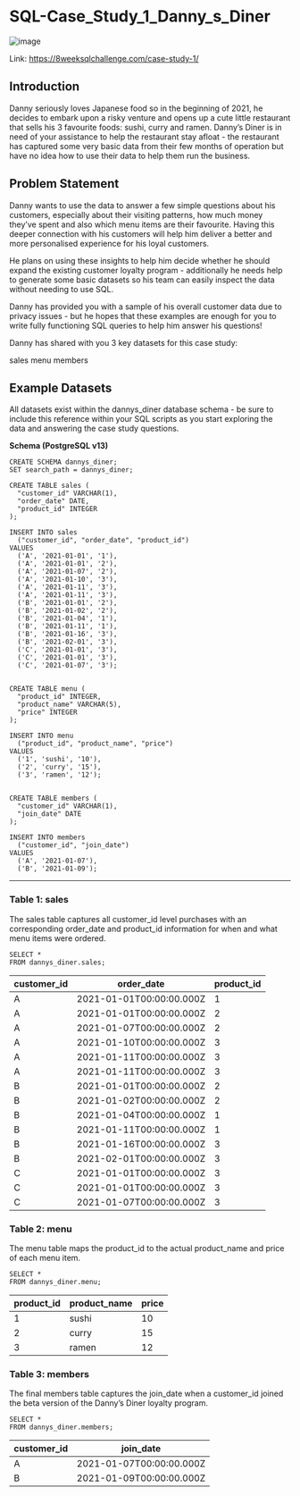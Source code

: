 # SQL-Case_Study_1_Danny_s_Diner

![image](https://github.com/e19931107/SQL-Case-Study-1---Danny-s-Diner/assets/50692450/8da398ce-17df-401e-885f-9b8aaad46dff)

Link: https://8weeksqlchallenge.com/case-study-1/

## Introduction
Danny seriously loves Japanese food so in the beginning of 2021, he decides to embark upon a risky venture and opens up a cute little restaurant that sells his 3 favourite foods: sushi, curry and ramen.
Danny’s Diner is in need of your assistance to help the restaurant stay afloat - the restaurant has captured some very basic data from their few months of operation but have no idea how to use their data to help them run the business.

## Problem Statement
Danny wants to use the data to answer a few simple questions about his customers, especially about their visiting patterns, how much money they’ve spent and also which menu items are their favourite. Having this deeper connection with his customers will help him deliver a better and more personalised experience for his loyal customers.

He plans on using these insights to help him decide whether he should expand the existing customer loyalty program - additionally he needs help to generate some basic datasets so his team can easily inspect the data without needing to use SQL.

Danny has provided you with a sample of his overall customer data due to privacy issues - but he hopes that these examples are enough for you to write fully functioning SQL queries to help him answer his questions!

Danny has shared with you 3 key datasets for this case study:

sales
menu
members

## Example Datasets
All datasets exist within the dannys_diner database schema - be sure to include this reference within your SQL scripts as you start exploring the data and answering the case study questions.

**Schema (PostgreSQL v13)**

    CREATE SCHEMA dannys_diner;
    SET search_path = dannys_diner;
    
    CREATE TABLE sales (
      "customer_id" VARCHAR(1),
      "order_date" DATE,
      "product_id" INTEGER
    );
    
    INSERT INTO sales
      ("customer_id", "order_date", "product_id")
    VALUES
      ('A', '2021-01-01', '1'),
      ('A', '2021-01-01', '2'),
      ('A', '2021-01-07', '2'),
      ('A', '2021-01-10', '3'),
      ('A', '2021-01-11', '3'),
      ('A', '2021-01-11', '3'),
      ('B', '2021-01-01', '2'),
      ('B', '2021-01-02', '2'),
      ('B', '2021-01-04', '1'),
      ('B', '2021-01-11', '1'),
      ('B', '2021-01-16', '3'),
      ('B', '2021-02-01', '3'),
      ('C', '2021-01-01', '3'),
      ('C', '2021-01-01', '3'),
      ('C', '2021-01-07', '3');
     
    
    CREATE TABLE menu (
      "product_id" INTEGER,
      "product_name" VARCHAR(5),
      "price" INTEGER
    );
    
    INSERT INTO menu
      ("product_id", "product_name", "price")
    VALUES
      ('1', 'sushi', '10'),
      ('2', 'curry', '15'),
      ('3', 'ramen', '12');
      
    
    CREATE TABLE members (
      "customer_id" VARCHAR(1),
      "join_date" DATE
    );
    
    INSERT INTO members
      ("customer_id", "join_date")
    VALUES
      ('A', '2021-01-07'),
      ('B', '2021-01-09');

---

### Table 1: sales
The sales table captures all customer_id level purchases with an corresponding order_date and product_id information for when and what menu items were ordered.

    SELECT *
    FROM dannys_diner.sales;

| customer_id | order_date               | product_id |
| ----------- | ------------------------ | ---------- |
| A           | 2021-01-01T00:00:00.000Z | 1          |
| A           | 2021-01-01T00:00:00.000Z | 2          |
| A           | 2021-01-07T00:00:00.000Z | 2          |
| A           | 2021-01-10T00:00:00.000Z | 3          |
| A           | 2021-01-11T00:00:00.000Z | 3          |
| A           | 2021-01-11T00:00:00.000Z | 3          |
| B           | 2021-01-01T00:00:00.000Z | 2          |
| B           | 2021-01-02T00:00:00.000Z | 2          |
| B           | 2021-01-04T00:00:00.000Z | 1          |
| B           | 2021-01-11T00:00:00.000Z | 1          |
| B           | 2021-01-16T00:00:00.000Z | 3          |
| B           | 2021-02-01T00:00:00.000Z | 3          |
| C           | 2021-01-01T00:00:00.000Z | 3          |
| C           | 2021-01-01T00:00:00.000Z | 3          |
| C           | 2021-01-07T00:00:00.000Z | 3          |

### Table 2: menu
The menu table maps the product_id to the actual product_name and price of each menu item.

    SELECT *
    FROM dannys_diner.menu;

| product_id | product_name | price |
| ---------- | ------------ | ----- |
| 1          | sushi        | 10    |
| 2          | curry        | 15    |
| 3          | ramen        | 12    |

### Table 3: members
The final members table captures the join_date when a customer_id joined the beta version of the Danny’s Diner loyalty program.

    SELECT *
    FROM dannys_diner.members;

| customer_id | join_date                |
| ----------- | ------------------------ |
| A           | 2021-01-07T00:00:00.000Z |
| B           | 2021-01-09T00:00:00.000Z |



